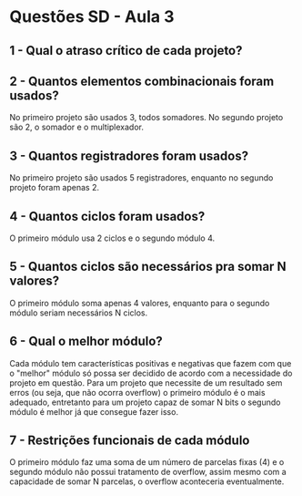 # Questões SD - Aula 3

## 1 - Qual o atraso crítico de cada projeto?

## 2 - Quantos elementos combinacionais foram usados?

No primeiro projeto são usados 3, todos somadores. No segundo projeto são 2, o somador e o multiplexador.

## 3 - Quantos registradores foram usados?

No primeiro projeto são usados 5 registradores, enquanto no segundo projeto foram apenas 2.

## 4 - Quantos ciclos foram usados?

O primeiro módulo usa 2 ciclos e o segundo módulo 4.

## 5 - Quantos ciclos são necessários pra somar N valores?

O primeiro módulo soma apenas 4 valores, enquanto para o segundo módulo seriam necessários N ciclos.

## 6 - Qual o melhor módulo?

Cada módulo tem características positivas e negativas que fazem com que o "melhor" módulo só possa ser decidido de acordo com a necessidade do projeto em questão. Para um projeto que necessite de um resultado sem erros (ou seja, que não ocorra overflow) o primeiro módulo é o mais adequado, entretanto para um projeto capaz de somar N bits o segundo módulo é melhor já que consegue fazer isso.

## 7 - Restrições funcionais de cada módulo

O primeiro módulo faz uma soma de um número de parcelas fixas (4) e o segundo módulo não possui tratamento de overflow, assim mesmo com a capacidade de somar N parcelas, o overflow aconteceria eventualmente.
